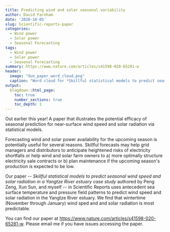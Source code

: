 ```yaml
---
title: Predicting wind and solar seasonal variability
author: David Farnham
date: '2020-10-05'
slug: Scientific-reports-paper
categories:
  - Wind power 
  - Solar power
  - Seasonal Forecasting
tags:
  - Wind power 
  - Solar power
  - Seasonal Forecasting
summary: https://www.nature.com/articles/s41598-020-65281-w
header:
  image: "Xun_paper_word_cloud.png"
  caption: "Word cloud for *Skillful statistical models to predict seasonal wind speed and solar radiation in a Yangtze River estuary case study*"
output:
  blogdown::html_page:
    toc: true
    number_sections: true
    toc_depth: 1
---
```



Out earlier this year! A paper that illustrates the potential efficacy of seasonal prediction for near-surface wind speed and solar radiation via statistical models. 

Forecasting wind and solar power availability for the upcoming season is potentially useful for several reasons. Skillful forecasts may help grid managers and distributors to anticipate heightened risks of electricity shortfalls or help wind and solar farm owners to a) more optimally structure electricity sale contracts or b) plan maintenance if the upcoming season's production is expected to be low.

Our paper -- *Skillful statistical models to predict seasonal wind speed and solar radiation in a Yangtze River estuary case study* authored by Peng Zeng, Xun Sun, and myself -- in Scientific Reports uses antecedent sea surface temperature and pressure field patterns to predict wind speed and solar radiation in the Yangtze River estuary. We find that wintertime (November through January) wind sped and and solar radiation is most predictable.

You can find our paper at https://www.nature.com/articles/s41598-020-65281-w. Please email me if you have issues accessing the paper.


